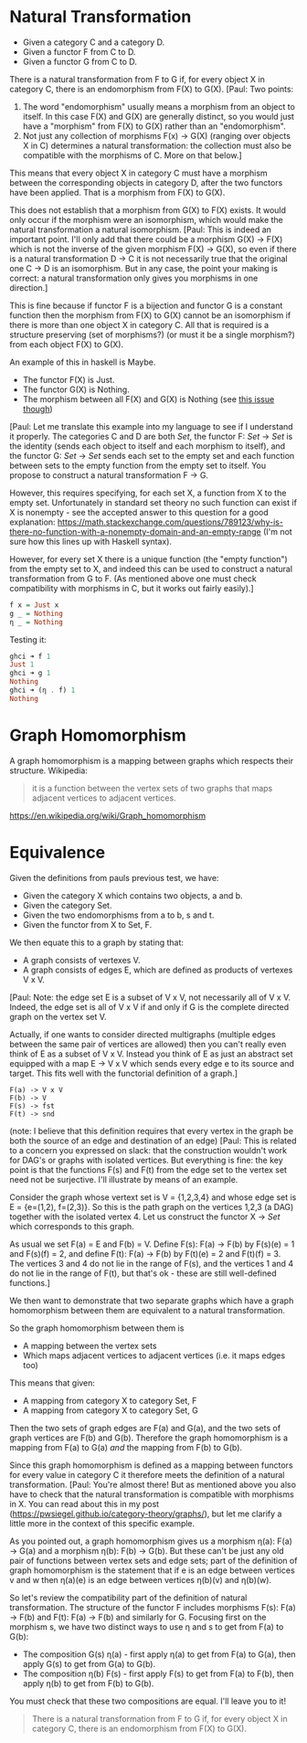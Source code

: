 # Natural Transformation

 * Given a category C and a category D.
 * Given a functor F from C to D.
 * Given a functor G from C to D.
 
There is a natural transformation from F to G if, for every object X in category C, there is an endomorphism from F(X) to G(X).
[Paul: Two points:
1. The word "endomorphism" usually means a morphism from an object to itself.  In this case F(X) and G(X) are generally distinct, so you would just have a "morphism" from F(X) to G(X) rather than an "endomorphism".
2. Not just any collection of morphisms F(x) -> G(X) (ranging over objects X in C) determines a natural transformation: the collection must also be compatible with the morphisms of C.  More on that below.]

This means that every object X in category C must have a morphism between the corresponding objects in category D, after the two functors have been applied. That is a morphism from F(X) to G(X).

This does not establish that a morphism from G(X) to F(X) exists. It would only occur if the morphism were an isomorphism, which would make the natural transformation a natural isomorphism.
[Paul: This is indeed an important point.  I'll only add that there could be a morphism G(X) -> F(X) which is not the inverse of the given morphism F(X) -> G(X), so even if there is a natural transformation D -> C it is not necessarily true that the original one C -> D is an isomorphism.  But in any case, the point your making is correct: a natural transformation only gives you morphisms in one direction.]

This is fine because if functor F is a bijection and functor G is a constant function then the morphism from F(X) to G(X) cannot be an isomorphism if there is more than one object X in category C.
All that is required is a structure preserving (set of morphisms?) (or must it be a single morphism?) from each object F(X) to G(X).

An example of this in haskell is Maybe.

 * The functor F(X) is Just.
 * The functor G(X) is Nothing.
 * The morphism between all F(X) and G(X) is Nothing (see [this issue though](https://github.com/matthewfranglen/category-set-graph/issues/1))

[Paul: Let me translate this example into my language to see if I understand it properly.  The categories C and D are both *Set*, the functor F: *Set* -> *Set* is the identity (sends each object to itself and each morphism to itself), and the functor G: *Set* -> *Set* sends each set to the empty set and each function between sets to the empty function from the empty set to itself.  You propose to construct a natural transformation F -> G.

However, this requires specifying, for each set X, a function from X to the empty set.  Unfortunately in standard set theory no such function can exist if X is nonempty - see the accepted answer to this question for a good explanation: https://math.stackexchange.com/questions/789123/why-is-there-no-function-with-a-nonempty-domain-and-an-empty-range (I'm not sure how this lines up with Haskell syntax).

However, for every set X there is a unique function (the "empty function") from the empty set to X, and indeed this can be used to construct a natural transformation from G to F.  (As mentioned above one must check compatibility with morphisms in C, but it works out fairly easily).]

```haskell
f x = Just x
g _ = Nothing
η _ = Nothing
```

Testing it:

```haskell
ghci ➜ f 1
Just 1
ghci ➜ g 1
Nothing
ghci ➜ (η . f) 1
Nothing
```

# Graph Homomorphism

A graph homomorphism is a mapping between graphs which respects their structure. Wikipedia:

> it is a function between the vertex sets of two graphs that maps adjacent vertices to adjacent vertices.

https://en.wikipedia.org/wiki/Graph_homomorphism

# Equivalence

Given the definitions from pauls previous test, we have:

 * Given the category X which contains two objects, a and b.
 * Given the category Set.
 * Given the two endomorphisms from a to b, s and t.
 * Given the functor from X to Set, F.

We then equate this to a graph by stating that:

 * A graph consists of vertexes V.
 * A graph consists of edges E, which are defined as products of vertexes V x V.

[Paul: Note: the edge set E is a subset of V x V, not necessarily all of V x V.  Indeed, the edge set is all of V x V if and only if G is the complete directed graph on the vertex set V.

Actually, if one wants to consider directed multigraphs (multiple edges between the same pair of vertices are allowed) then you can't really even think of E as a subset of V x V.  Instead you think of E as just an abstract set equipped with a map E -> V x V which sends every edge e to its source and target.  This fits well with the functorial definition of a graph.]

```
F(a) -> V x V
F(b) -> V
F(s) -> fst
F(t) -> snd
```

(note: I believe that this definition requires that every vertex in the graph be both the source of an edge and destination of an edge)
[Paul: This is related to a concern you expressed on slack: that the construction wouldn't work for DAG's or graphs with isolated vertices.  But everything is fine: the key point is that the functions F(s) and F(t) from the edge set to the vertex set need not be surjective.  I'll illustrate by means of an example.

Consider the graph whose vertext set is V = {1,2,3,4} and whose edge set is E = {e=(1,2), f=(2,3)}.  So this is the path graph on the vertices 1,2,3 (a DAG) together with the isolated vertex 4.  Let us construct the functor X -> *Set* which corresponds to this graph.

As usual we set F(a) = E and F(b) = V.  Define F(s): F(a) -> F(b) by F(s)(e) = 1 and F(s)(f) = 2, and define F(t): F(a) -> F(b) by F(t)(e) = 2 and F(t)(f) = 3. The vertices 3 and 4 do not lie in the range of F(s), and the vertices 1 and 4 do not lie in the range of F(t), but that's ok - these are still well-defined functions.]

We then want to demonstrate that two separate graphs which have a graph homomorphism between them are equivalent to a natural transformation.

So the graph homomorphism between them is
 * A mapping between the vertex sets
 * Which maps adjacent vertices to adjacent vertices (i.e. it maps edges too)

This means that given:
 * A mapping from category X to category Set, F
 * A mapping from category X to category Set, G

Then the two sets of graph edges are F(a) and G(a), and the two sets of graph vertices are F(b) and G(b).
Therefore the graph homomorphism is a mapping from F(a) to G(a) _and_ the mapping from F(b) to G(b).

Since this graph homomorphism is defined as a mapping between functors for every value in category C it therefore meets the definition of a natural transformation.
[Paul: You're almost there!  But as mentioned above you also have to check that the natural transformation is compatible with morphisms in X.  You can read about this in my post (https://pwsiegel.github.io/category-theory/graphs/), but let me clarify a little more in the context of this specific example.

As you pointed out, a graph homomorphism gives us a morphism η(a): F(a) -> G(a) and a morphism η(b): F(b) -> G(b).  But these can't be just any old pair of functions between vertex sets and edge sets; part of the definition of graph homomorphism is the statement that if e is an edge between vertices v and w then η(a)(e) is an edge between vertices η(b)(v) and η(b)(w).

So let's review the compatibility part of the definition of natural transformation.  The structure of the functor F includes morphisms F(s): F(a) -> F(b) and F(t): F(a) -> F(b) and similarly for G.  Focusing first on the morphism s, we have two distinct ways to use η and s to get from F(a) to G(b):

* The composition G(s) η(a) - first apply η(a) to get from F(a) to G(a), then apply G(s) to get from G(a) to G(b).
* The composition η(b) F(s) - first apply F(s) to get from F(a) to F(b), then apply η(b) to get from F(b) to G(b).

You must check that these two compositions are equal.  I'll leave you to it!  

> There is a natural transformation from F to G if, for every object X in category C, there is an endomorphism from F(X) to G(X).

